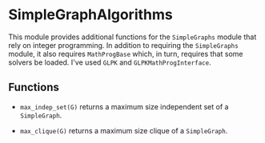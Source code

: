 # SimpleGraphAlgorithms

This module provides additional functions for the `SimpleGraphs`
module that rely on integer programming. In addition to requiring the
`SimpleGraphs` module, it also requires `MathProgBase` which, in turn,
requires that some solvers be loaded. I've used `GLPK` and
`GLPKMathProgInterface`.

## Functions

* `max_indep_set(G)` returns a maximum size independent set of a
`SimpleGraph`.

* `max_clique(G)` returns a maximum size clique of a `SimpleGraph`.
